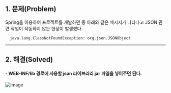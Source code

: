 ## 1. 문제(Problem)

Spring을 이용하여 프로젝트를 개발하던 중 아래와 같은 메시지가 나타나고 JSON 관련 작업이 작동하지 않는 현상이 발생했다.

      java.lang.ClassNotFoundException: org.json.JSONObject

  
------------------

## 2. 해결(Solved)

####   - WEB-INF/lib 경로에 사용할 json 라이브러리 jar 파일을 넣어주면 된다.


![image](https://user-images.githubusercontent.com/54324782/139391042-3516cb18-d526-4dbd-b4e7-d2372dd4798e.png)
